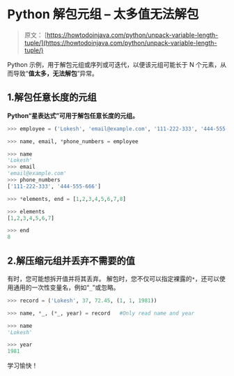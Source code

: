 # Python 解包元组 – 太多值无法解包

> 原文： [https://howtodoinjava.com/python/unpack-variable-length-tuple/](https://howtodoinjava.com/python/unpack-variable-length-tuple/)

Python 示例，用于解包元组或序列或可迭代，以便该元组可能长于 N 个元素，从而导致“**值太多，无法解包**”异常。

## 1.解包任意长度的元组

**Python“星表达式”可用于解包任意长度的元组。**

```py
>>> employee = ('Lokesh', 'email@example.com', '111-222-333', '444-555-666')

>>> name, email, *phone_numbers = employee

>>> name
'Lokesh'
>>> email
'email@example.com'
>>> phone_numbers
['111-222-333', '444-555-666']

```

```py
>>> *elements, end = [1,2,3,4,5,6,7,8]

>>> elements
[1,2,3,4,5,6,7]

>>> end
8

```

## 2.解压缩元组并丢弃不需要的值

有时，您可能想拆开值并将其丢弃。 解包时，您不仅可以指定裸露的`*`，还可以使用通用的一次性变量名，例如“`_`”或忽略。

```py
>>> record = ('Lokesh', 37, 72.45, (1, 1, 1981))

>>> name, *_, (*_, year) = record	#Only read name and year

>>> name
'Lokesh'

>>> year
1981

```

学习愉快！